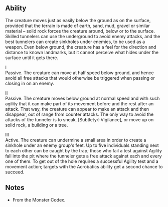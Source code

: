 ## Ability
The creature moves just as easily below the ground as on the surface, provided that the terrain is made of earth, sand, mud, gravel or similar material – solid rock forces the creature around, below or to the surface. Skilled tunnelers can use the underground to avoid enemy attacks, and the best tunnelers can create sinkholes under enemies, to be used as a weapon. Even below ground, the creature has a feel for the direction and distance to known landmarks, but it cannot perceive what hides under the surface until it gets there.

I<br>Passive. The creature can move at half speed below ground, and hence avoid all free attacks that would otherwise be triggered when passing or closing in on an enemy.

II<br>Passive. The creature moves below ground at normal speed and with such agility that it can make part of its movement before and the rest after an attack. That way, the creature can appear to make an attack and then disappear, out of range from counter attacks. The only way to avoid the attacks of the tunneler is to sneak, \[Subtlety←Vigilance\], or move up on solid rock, a building or a tree.

III<br>Active. The creature can undermine a small area in order to create a sinkhole under an enemy group's feet. Up to five individuals standing next to each other can be caught by the trap; those who fail a test against Agility fall into the pit where the tunneler gets a free attack against each and every one of them. To get out of the hole requires a successful Agility test and a movement action; targets with the Acrobatics ability get a second chance to succeed.
## Notes
* From the Monster Codex.